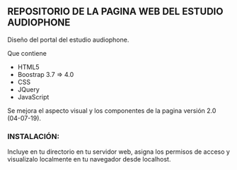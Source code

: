 ## REPOSITORIO DE LA PAGINA WEB DEL ESTUDIO AUDIOPHONE

Diseño del portal del estudio audiophone.

Que contiene
 - HTML5
 - Boostrap 3.7 => 4.0
 - CSS
 - JQuery
 - JavaScript

 Se mejora el aspecto visual y los componentes de la pagina 
 versión 2.0 (04-07-19).

### INSTALACIÓN:

Incluye en tu directorio en tu servidor web, asigna los permisos de acceso y visualizalo localmente en tu navegador desde localhost. 
